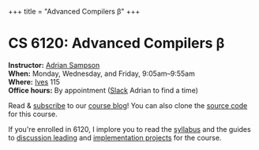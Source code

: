 +++
title = "Advanced Compilers β"
+++
# CS 6120: Advanced Compilers β

**Instructor:** [Adrian Sampson][adrian]  
**When:** Monday, Wednesday, and Friday, 9:05am–9:55am  
**Where:** [Ives][] 115  
**Office hours:** By appointment ([Slack][] Adrian to find a time)

Read & [subscribe][rss] to our [course blog][blog]!
You can also clone the [source code][gh] for this course.

If you're enrolled in 6120, I implore you to read the [syllabus][syllabus] and
the guides to [discussion leading][discussion] and [implementation projects][project] for the course.

[adrian]: https://www.cs.cornell.edu/~asampson/
[ives]: https://www.cornell.edu/about/maps/?loc=Ives%20Hall
[slack]: https://cs6120-2019fa.slack.com/
[blog]: @/blog/_index.md
[rss]: rss.xml
[gh]: https://github.com/sampsyo/cs6120
[discussion]: @/discussion.md
[project]: @/project/_index.md
[syllabus]: @/syllabus.md
